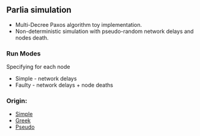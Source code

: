 ## Parlia simulation
+ Multi-Decree Paxos algorithm toy implementation.
+ Non-deterministic simulation with pseudo-random network delays and nodes death.

### Run Modes
Specifying for each node   
- Simple - network delays
- Faulty - network delays + node deaths

### Origin:
+ [Simple](https://lamport.azurewebsites.net/pubs/paxos-simple.pdf)
+ [Greek](https://lamport.azurewebsites.net/pubs/lamport-paxos.pdf)
+ [Pseudo](https://pdos.csail.mit.edu/archive/6.824-2013/notes/paxos-code.html)

